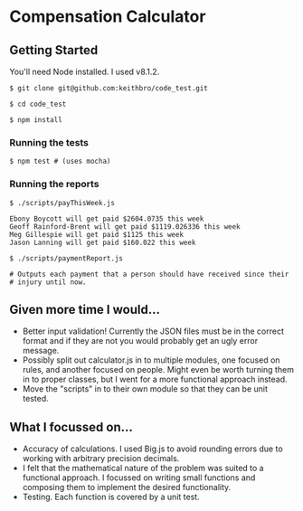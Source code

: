 # Compensation Calculator

## Getting Started

You'll need Node installed. I used v8.1.2.

    $ git clone git@github.com:keithbro/code_test.git

    $ cd code_test

    $ npm install

### Running the tests

    $ npm test # (uses mocha)

### Running the reports

    $ ./scripts/payThisWeek.js

    Ebony Boycott will get paid $2604.0735 this week
    Geoff Rainford-Brent will get paid $1119.026336 this week
    Meg Gillespie will get paid $1125 this week
    Jason Lanning will get paid $160.022 this week

    $ ./scripts/paymentReport.js

    # Outputs each payment that a person should have received since their
    # injury until now.

## Given more time I would...

* Better input validation! Currently the JSON files must be in the correct format
  and if they are not you would probably get an ugly error message.
* Possibly split out calculator.js in to multiple modules, one focused on
  rules, and another focused on people. Might even be worth turning them in to
  proper classes, but I went for a more functional approach instead.
* Move the "scripts" in to their own module so that they can be unit tested.

## What I focussed on...

* Accuracy of calculations. I used Big.js to avoid rounding errors due to
  working with arbitrary precision decimals.
* I felt that the mathematical nature of the problem was suited to a functional
  approach. I focussed on writing small functions and composing them to
  implement the desired functionality.
* Testing. Each function is covered by a unit test.


